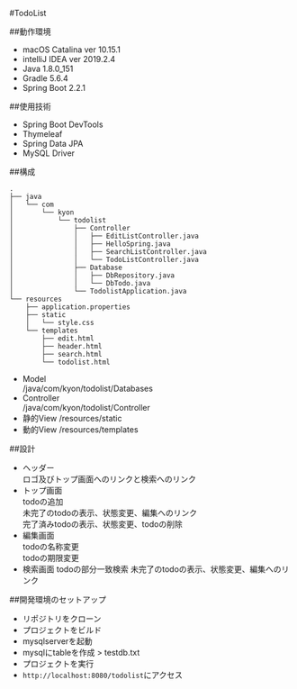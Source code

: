 #TodoList

##動作環境
* macOS Catalina ver 10.15.1 
* intelliJ IDEA ver 2019.2.4 
* Java 1.8.0_151 
* Gradle 5.6.4
* Spring Boot 2.2.1

##使用技術
* Spring Boot DevTools
* Thymeleaf
* Spring Data JPA
* MySQL Driver

##構成

```
.
├── java  
│   └── com  
│       └── kyon  
│           └── todolist  
│               ├── Controller  
│               │   ├── EditListController.java  
│               │   ├── HelloSpring.java  
│               │   ├── SearchListController.java  
│               │   └── TodoListController.java  
│               ├── Database  
│               │   ├── DbRepository.java  
│               │   └── DbTodo.java  
│               └── TodolistApplication.java  
└── resources  
    ├── application.properties  
    ├── static  
    │   └── style.css  
    └── templates  
        ├── edit.html  
        ├── header.html  
        ├── search.html    
        └── todolist.html  
```

* Model  
/java/com/kyon/todolist/Databases 
* Controller  
/java/com/kyon/todolist/Controller
* 静的View 
/resources/static
* 動的View 
/resources/templates
 
##設計
* ヘッダー  
ロゴ及びトップ画面へのリンクと検索へのリンク
* トップ画面  
todoの追加  
未完了のtodoの表示、状態変更、編集へのリンク  
完了済みtodoの表示、状態変更、todoの削除
* 編集画面  
todoの名称変更  
todoの期限変更
* 検索画面
todoの部分一致検索
未完了のtodoの表示、状態変更、編集へのリンク

##開発環境のセットアップ

* リポジトリをクローン
* プロジェクトをビルド
* mysqlserverを起動
* mysqlにtableを作成 > testdb.txt
* プロジェクトを実行
* `http://localhost:8080/todolist`にアクセス
